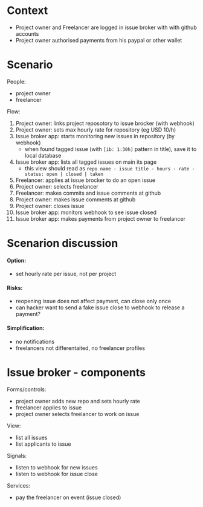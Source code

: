 Context 
======

- Project owner and Freelancer are logged in issue broker with with  github accounts
- Project owner authorised payments from his paypal or other wallet

Scenario
========

People:
- project owner
- freelancer

Flow:
1. Project owner: links project reposotory to issue brocker (with webhook)
1. Project owner: sets max hourly rate for repository (eg USD 10/h)
1. Issue broker app: starts monitoring new issues in repository (by webhook)
   - when found tagged issue (with ```[ib: 1:30h]``` pattern in title), save it to local database
1. Issue broker app: lists all tagged issues on main its page 
   - this view should read as ```repo name - issue title - hours - rate - status: open | closed | taken```
1. Freelancer: applies at issue brocker to do an open issue  
1. Project owner: selects freelancer
1. Freelancer: makes commits and issue comments at github
1. Project owner: makes issue comments at github
1. Project owner: closes issue
1. Issue broker app: monitors webhook to see issue closed
1. Issue broker app: makes payments from project owner to freelancer

Scenarion discussion
====================

#### Option:
- set hourly rate per issue, not per project

#### Risks:
- reopening issue does not affect payment, can close only once
- can hacker want to send a fake issue close to webhook to release a payment?

#### Simplification:
- no notifications
- freelancers not differentaited, no freelancer profiles 

Issue broker - components
=========================

Forms/controls:
- project owner adds new repo and sets hourly rate
- freelancer applies to issue
- project owner selects freelancer to work on issue

View:
- list all issues
- list applicants to issue

Signals:
- listen to webhook for new issues
- listen to webhook for issue close

Services:
- pay the freelancer on event (issue closed) 
